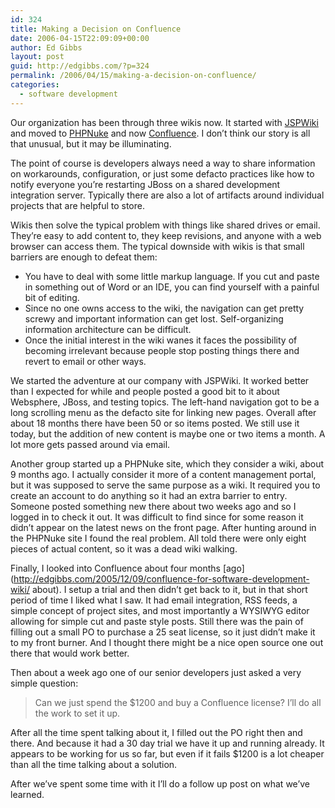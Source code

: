 ```yaml
---
id: 324
title: Making a Decision on Confluence
date: 2006-04-15T22:09:09+00:00
author: Ed Gibbs
layout: post
guid: http://edgibbs.com/?p=324
permalink: /2006/04/15/making-a-decision-on-confluence/
categories:
  - software development
---
```

Our organization has been through three wikis now. It started with [JSPWiki](http://jspwiki.org/) and moved to [PHPNuke](http://phpnuke.org/) and now [Confluence](http://www.atlassian.com/software/confluence/). I don&#8217;t think our story is all that unusual, but it may be illuminating.

The point of course is developers always need a way to share information on workarounds, configuration, or just some defacto practices like how to notify everyone you&#8217;re restarting JBoss on a shared development integration server. Typically there are also a lot of artifacts around individual projects that are helpful to store.

Wikis then solve the typical problem with things like shared drives or email. They&#8217;re easy to add content to, they keep revisions, and anyone with a web browser can access them. The typical downside with wikis is that small barriers are enough to defeat them:

  * You have to deal with some little markup language. If you cut and paste in something out of Word or an IDE, you can find yourself with a painful bit of editing.
  * Since no one owns access to the wiki, the navigation can get pretty screwy and important information can get lost. Self-organizing information architecture can be difficult.
  * Once the initial interest in the wiki wanes it faces the possibility of becoming irrelevant because people stop posting things there and revert to email or other ways.

We started the adventure at our company with JSPWiki. It worked better than I expected for while and people posted a good bit to it about Websphere, JBoss, and testing topics. The left-hand navigation got to be a long scrolling menu as the defacto site for linking new pages. Overall after about 18 months there have been 50 or so items posted. We still use it today, but the addition of new content is maybe one or two items a month. A lot more gets passed around via email.

Another group started up a PHPNuke site, which they consider a wiki, about 9 months ago. I actually consider it more of a content management portal, but it was supposed to serve the same purpose as a wiki. It required you to create an account to do anything so it had an extra barrier to entry. Someone posted something new there about two weeks ago and so I logged in to check it out. It was difficult to find since for some reason it didn&#8217;t appear on the latest news on the front page. After hunting around in the PHPNuke site I found the real problem. All told there were only eight pieces of actual content, so it was a dead wiki walking.

Finally, I looked into Confluence about four months [ago](http://edgibbs.com/2005/12/09/confluence-for-software-development-wiki/ about). I setup a trial and then didn&#8217;t get back to it, but in that short period of time I liked what I saw. It had email integration, RSS feeds, a simple concept of project sites, and most importantly a WYSIWYG editor allowing for simple cut and paste style posts. Still there was the pain of filling out a small PO to purchase a 25 seat license, so it just didn&#8217;t make it to my front burner. And I thought there might be a nice open source one out there that would work better.

Then about a week ago one of our senior developers just asked a very simple question:

> Can we just spend the $1200 and buy a Confluence license? I&#8217;ll do all the work to set it up.

After all the time spent talking about it, I filled out the PO right then and there. And because it had a 30 day trial we have it up and running already. It appears to be working for us so far, but even if it fails $1200 is a lot cheaper than all the time talking about a solution.

After we&#8217;ve spent some time with it I&#8217;ll do a follow up post on what we&#8217;ve learned.